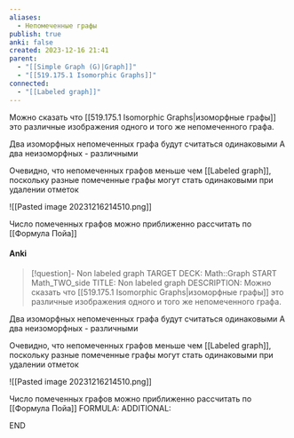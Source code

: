 ```yaml
---
aliases:
  - Непомеченные графы
publish: true
anki: false
created: 2023-12-16 21:41
parent:
  - "[[Simple Graph (G)|Graph]]"
  - "[[519.175.1 Isomorphic Graphs]]"
connected:
  - "[[Labeled graph]]"
---
```


Можно сказать что [[519.175.1 Isomorphic Graphs|изоморфные графы]] это различные изображения одного и того же непомеченного графа.

Два изоморфных непомеченных графа будут считаться одинаковыми
А два неизоморфных - различными

Очевидно, что непомеченных графов меньше чем [[Labeled graph]], поскольку разные помеченные графы могут стать одинаковыми при удалении отметок

![[Pasted image 20231216214510.png]]

Число помеченных графов можно приближенно рассчитать по [[Формула Пойа]] 

#### Anki
> [!question]- Non labeled graph
TARGET DECK: Math::Graph
START
Math_TWO_side
TITLE: Non labeled graph
DESCRIPTION: 
Можно сказать что [[519.175.1 Isomorphic Graphs|изоморфные графы]] это различные изображения одного и того же непомеченного графа.

Два изоморфных непомеченных графа будут считаться одинаковыми
А два неизоморфных - различными

Очевидно, что непомеченных графов меньше чем [[Labeled graph]], поскольку разные помеченные графы могут стать одинаковыми при удалении отметок

![[Pasted image 20231216214510.png]]

Число помеченных графов можно приближенно рассчитать по [[Формула Пойа]] 
FORMULA: 
ADDITIONAL:
<!--ID: 1705263691192-->
END









